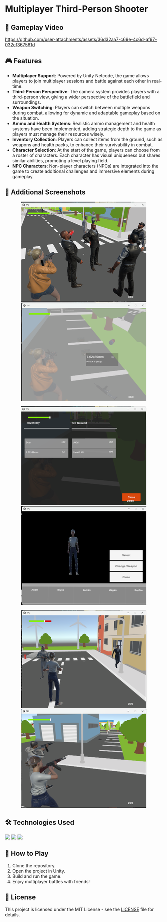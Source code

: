 # Multiplayer Third-Person Shooter

## 🎥 Gameplay Video

https://github.com/user-attachments/assets/36d32aa7-c69e-4c6d-af97-032cf367561d

## 🎮 Features

- **Multiplayer Support**: Powered by Unity Netcode, the game allows players to join multiplayer sessions and battle against each other in real-time.
- **Third-Person Perspective**: The camera system provides players with a third-person view, giving a wider perspective of the battlefield and surroundings.
- **Weapon Switching**: Players can switch between multiple weapons during combat, allowing for dynamic and adaptable gameplay based on the situation.
- **Ammo and Health Systems**: Realistic ammo management and health systems have been implemented, adding strategic depth to the game as players must manage their resources wisely.
- **Inventory Collection**: Players can collect items from the ground, such as weapons and health packs, to enhance their survivability in combat.
- **Character Selection**: At the start of the game, players can choose from a roster of characters. Each character has visual uniqueness but shares similar abilities, promoting a level playing field.
- **NPC Characters**: Non-player characters (NPCs) are integrated into the game to create additional challenges and immersive elements during gameplay.

## 📸 Additional Screenshots

<p align="center">
  <img src="https://github.com/SERAP-KEREM/ThirdPerson/blob/main/Assets/GameImages/1.png" alt="Game Screenshot 1" width="400">
  <img src="https://github.com/SERAP-KEREM/ThirdPerson/blob/main/Assets/GameImages/2.png" alt="Game Screenshot 2" width="400">
</p>
<p align="center">
  <img src="https://github.com/SERAP-KEREM/ThirdPerson/blob/main/Assets/GameImages/3.png" alt="Game Screenshot 3" width="400">
  <img src="https://github.com/SERAP-KEREM/ThirdPerson/blob/main/Assets/GameImages/4.png" alt="Game Screenshot 4" width="400">
</p>
<p align="center">
  <img src="https://github.com/SERAP-KEREM/ThirdPerson/blob/main/Assets/GameImages/5.png" alt="Game Screenshot 5" width="400">
  <img src="https://github.com/SERAP-KEREM/ThirdPerson/blob/main/Assets/GameImages/6.png" alt="Game Screenshot 6" width="400">
</p> 

## 🛠 Technologies Used

![](https://img.shields.io/badge/Unity-100000?style=for-the-badge&logo=unity&logoColor=white) ![](https://img.shields.io/badge/C%23-239120?style=for-the-badge&logo=c-sharp&logoColor=white) ![](https://img.shields.io/badge/Unity%20Netcode-8B3F3F?style=for-the-badge&logo=unity&logoColor=white)

## 🔧 How to Play

1. Clone the repository.
2. Open the project in Unity.
3. Build and run the game.
4. Enjoy multiplayer battles with friends!

## 📄 License
This project is licensed under the MIT License - see the [LICENSE](https://github.com/SERAP-KEREM/ThirdPerson/blob/main/MIT%20License.txt) file for details.
